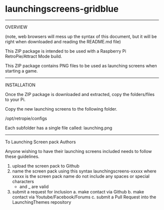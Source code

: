 # launchingscreens-gridblue

-------
OVERVIEW

(note, web browsers will mess up the syntax of this document, but it will be right when downloaded and reading the README.md file)

This ZIP package is intended to be used with a Raspberry Pi RetroPie/Attract Mode build.

This ZIP package contains PNG files to be used as launching screens when starting a game.

------------
INSTALLATION

Once the ZIP package is downloaded and extracted, copy the folders/files to your Pi.

Copy the new launching screens to the following folder.

/opt/retropie/configs

Each subfolder has a single file called:  launching.png

---------------
To Launching Screen pack Authors

Anyone wishing to have their launching screens included needs to follow these guidelines.

1.  upload the screen pack to Github
2.  name the screen pack using this syntax
    launchingscreens-xxxxx     where xxxxx is the screen pack name
    do not include any spaces or special characters
    - and _ are valid
3.  submit a request for inclusion
    a.  make contact via Github
    b.  make contact via Youtube/Facebook/Forums
    c.  submit a Pull Request into the LaunchingThemes repository

